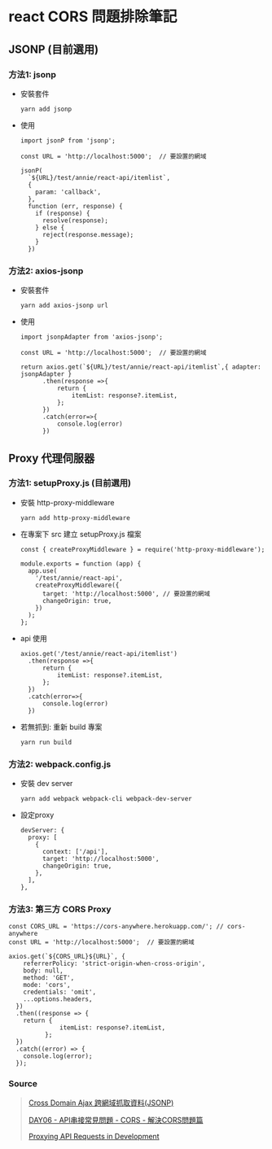 # react CORS 問題排除筆記

## JSONP (目前選用)
### 方法1: jsonp
+ 安裝套件
  ```
  yarn add jsonp
  ```
+ 使用
  ```
  import jsonP from 'jsonp';
  
  const URL = 'http://localhost:5000';  // 要設置的網域

  jsonP(
    `${URL}/test/annie/react-api/itemlist`,
    {
      param: 'callback',
    },
    function (err, response) {
      if (response) {
        resolve(response);
      } else {
        reject(response.message);
      }
    })
  ```

### 方法2: axios-jsonp 
+ 安裝套件
  ```
  yarn add axios-jsonp url
  ```
+ 使用
  ```
  import jsonpAdapter from 'axios-jsonp';
  
  const URL = 'http://localhost:5000';  // 要設置的網域
  
  return axios.get(`${URL}/test/annie/react-api/itemlist`,{ adapter: jsonpAdapter }
        .then(response =>{
            return {
                itemList: response?.itemList,
            };
        })
        .catch(error=>{
            console.log(error)
        })
  ```

## Proxy 代理伺服器
### 方法1: setupProxy.js (目前選用)
  + 安裝 http-proxy-middleware
    ```
    yarn add http-proxy-middleware
    ```
  + 在專案下 src 建立 setupProxy.js 檔案 
    ```
    const { createProxyMiddleware } = require('http-proxy-middleware');

    module.exports = function (app) {
      app.use(
        '/test/annie/react-api',
        createProxyMiddleware({
          target: 'http://localhost:5000', // 要設置的網域
          changeOrigin: true,
        })
      );
    };
    ```
  + api 使用
    ```
    axios.get('/test/annie/react-api/itemlist')
      .then(response =>{
          return {
              itemList: response?.itemList,
          };
      })
      .catch(error=>{
          console.log(error)
      })
    ```
  + 若無抓到: 重新 build 專案
    ```
    yarn run build
    ```
### 方法2: webpack.config.js
  + 安裝 dev server
    ```
    yarn add webpack webpack-cli webpack-dev-server
    ```
  + 設定proxy
    ```
    devServer: {
      proxy: [
        {
          context: ['/api'],
          target: 'http://localhost:5000',
          changeOrigin: true,
        },
      ],
    },
    ```
### 方法3: 第三方 CORS Proxy
  ```
  const CORS_URL = 'https://cors-anywhere.herokuapp.com/'; // cors-anywhere
  const URL = 'http://localhost:5000';  // 要設置的網域
  
  axios.get(`${CORS_URL}${URL}`, {
      referrerPolicy: 'strict-origin-when-cross-origin',
      body: null,
      method: 'GET',
      mode: 'cors',
      credentials: 'omit',
      ...options.headers,
    })
    .then((response => {
      return {
                itemList: response?.itemList,
            };
    })
    .catch((error) => {
      console.log(error);
    });
  ```
### Source
> [Cross Domain Ajax 跨網域抓取資料(JSONP)](https://ithelp.ithome.com.tw/articles/10094915)
>  
> [DAY06 - API串接常見問題 - CORS - 解決CORS問題篇](https://ithelp.ithome.com.tw/m/articles/10268821)
> 
> [Proxying API Requests in Development](https://create-react-app.dev/docs/proxying-api-requests-in-development/)
